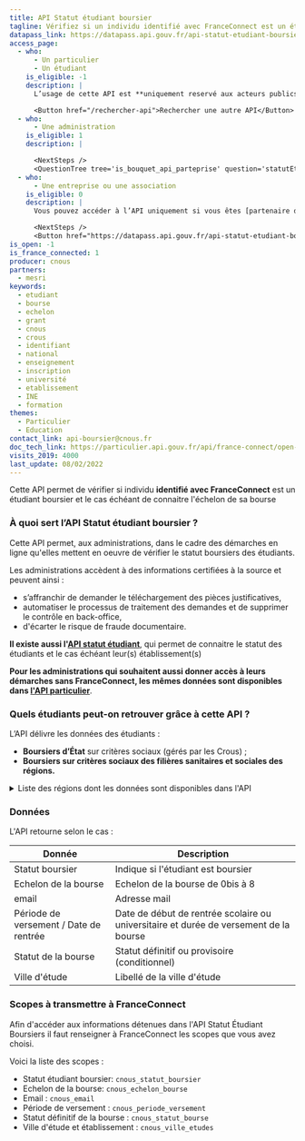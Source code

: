 ```yaml
---
title: API Statut étudiant boursier
tagline: Vérifiez si un individu identifié avec FranceConnect est un étudiant boursier
datapass_link: https://datapass.api.gouv.fr/api-statut-etudiant-boursier
access_page:
  - who:
      - Un particulier
      - Un étudiant
    is_eligible: -1
    description: |
      L’usage de cette API est **uniquement reservé aux acteurs publics**. En tant que particulier, vous ne pouvez pas y accéder.

      <Button href="/rechercher-api">Rechercher une autre API</Button>
  - who:
      - Une administration
    is_eligible: 1
    description: |

      <NextSteps />
      <QuestionTree tree='is_bouquet_api_parteprise' question='statutEtudiantBoursier' />
  - who:
      - Une entreprise ou une association
    is_eligible: 0
    description: |
      Vous pouvez accéder à l’API uniquement si vous êtes [partenaire de France Connect](https://franceconnect.gouv.fr/partenaires), et pour un cas d’usage autorisé par la loi. Vous devrez fournir le cadre juridique qui vous autorise à utiliser ces données.

      <NextSteps />
      <Button href="https://datapass.api.gouv.fr/api-statut-etudiant-boursier">Remplir une demande</Button>
is_open: -1
is_france_connected: 1
producer: cnous
partners:
  - mesri
keywords:
  - etudiant
  - bourse
  - echelon
  - grant
  - cnous
  - crous
  - identifiant
  - national
  - enseignement
  - inscription
  - université
  - etablissement
  - INE
  - formation
themes:
  - Particulier
  - Education
contact_link: api-boursier@cnous.fr
doc_tech_link: https://particulier.api.gouv.fr/api/france-connect/open-api.yml
visits_2019: 4000
last_update: 08/02/2022
---
```


Cette API permet de vérifier si individu **identifié avec FranceConnect** est un étudiant boursier et le cas échéant de connaitre l'échelon de sa bourse

### À quoi sert l’API Statut étudiant boursier ?

Cette API permet, aux administrations, dans le cadre des démarches en ligne qu'elles mettent en oeuvre de vérifier le statut boursiers des étudiants.

Les administrations accèdent à des informations certifiées à la source et peuvent ainsi :

- s’affranchir de demander le téléchargement des pièces justificatives,
- automatiser le processus de traitement des demandes et de supprimer le contrôle en back-office,
- d'écarter le risque de fraude documentaire.

**Il existe aussi l'[API statut étudiant](https://api.gouv.fr/les-api/api-statut-etudiant)**, qui permet de connaitre le statut des étudiants et le cas échéant leur(s) établissement(s)

**Pour les administrations qui souhaitent aussi donner accès à leurs démarches sans FranceConnect, les mêmes données sont disponibles dans [l'API particulier](https://api.gouv.fr/les-api/api-particulier)**.

### Quels étudiants peut-on retrouver grâce à cette API ?

L’API délivre les données des étudiants :

- **Boursiers d’État** sur critères sociaux (gérés par les Crous) ;
- **Boursiers sur critères sociaux des filières sanitaires et sociales des régions.**

<details>
   <summary>Liste des régions dont les données sont disponibles dans l'API</summary>

⚠️ La liste des boursiers gérés par les régions, disponible dans cette API, sera mise à jour dès mise à disposition des informations.
L’API à ce jour, couvre uniquement le périmètre des boursiers sur critères sociaux à l’exception des boursiers Campus France et des autres bourses.

#### Régions disponibles

- Normandie

</details>

### Données

L'API retourne selon le cas :

| Donnée                                 | Description                                                                           |
| -------------------------------------- | ------------------------------------------------------------------------------------- |
| Statut boursier                        | Indique si l'étudiant est boursier                                                    |
| Echelon de la bourse                   | Echelon de la bourse de 0bis à 8                                                      |
| email                                  | Adresse mail                                                                          |
| Période de versement / Date de rentrée | Date de début de rentrée scolaire ou universitaire et durée de versement de la bourse |
| Statut de la bourse                    | Statut définitif ou provisoire (conditionnel)                                         |
| Ville d'étude                          | Libellé de la ville d'étude                                                           |

### Scopes à transmettre à FranceConnect

Afin d'accéder aux informations détenues dans l'API Statut Étudiant Boursiers il faut renseigner à FranceConnect les scopes que vous avez choisi.

Voici la liste des scopes :

- Statut étudiant boursier: `cnous_statut_boursier`
- Echelon de la bourse: `cnous_echelon_bourse`
- Email : `cnous_email`
- Période de versement : `cnous_periode_versement`
- Statut définitif de la bourse : `cnous_statut_bourse`
- Ville d'étude et établissement : `cnous_ville_etudes`
